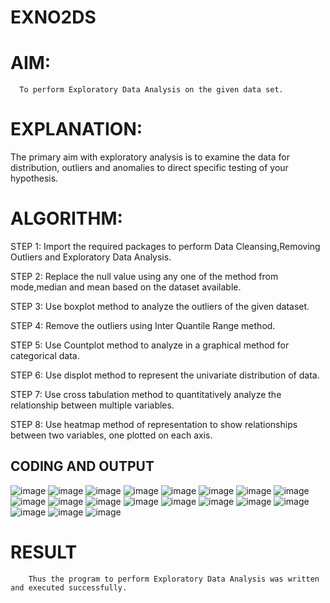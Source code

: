 # EXNO2DS
# AIM:
      To perform Exploratory Data Analysis on the given data set.
      
# EXPLANATION:
  The primary aim with exploratory analysis is to examine the data for distribution, outliers and anomalies to direct specific testing of your hypothesis.
  
# ALGORITHM:
STEP 1: Import the required packages to perform Data Cleansing,Removing Outliers and Exploratory Data Analysis.

STEP 2: Replace the null value using any one of the method from mode,median and mean based on the dataset available.

STEP 3: Use boxplot method to analyze the outliers of the given dataset.

STEP 4: Remove the outliers using Inter Quantile Range method.

STEP 5: Use Countplot method to analyze in a graphical method for categorical data.

STEP 6: Use displot method to represent the univariate distribution of data.

STEP 7: Use cross tabulation method to quantitatively analyze the relationship between multiple variables.

STEP 8: Use heatmap method of representation to show relationships between two variables, one plotted on each axis.

## CODING AND OUTPUT
![image](https://github.com/user-attachments/assets/6636ae22-bd95-431a-a6dc-073aaff1840e)
![image](https://github.com/user-attachments/assets/ff2baa20-0919-4e00-b869-dbd7f8272a93)
![image](https://github.com/user-attachments/assets/21f4c017-9221-4ec4-beed-2e5d257415dd)
![image](https://github.com/user-attachments/assets/9ccd720b-876c-4526-8b2e-7ee5f62f4d75)
![image](https://github.com/user-attachments/assets/4c97c6ed-1bb8-4ce4-bcb0-5acc7dc7e275)
![image](https://github.com/user-attachments/assets/716afe4b-440b-4ea5-b4dd-8ce5141e4a58)
![image](https://github.com/user-attachments/assets/d35a7c66-eff4-4f0a-ae66-e373419c0a5a)
![image](https://github.com/user-attachments/assets/eb0af3d6-f9d6-4c6f-a5bf-8b5b7d56d41c)
![image](https://github.com/user-attachments/assets/bafe48fc-0779-4a70-af2a-562bcf326b5c)
![image](https://github.com/user-attachments/assets/e92efd7f-0f4e-4963-8925-7993f4d21670)
![image](https://github.com/user-attachments/assets/cfe59eac-33d1-4d3e-8e1b-5c48e8c1e8c2)
![image](https://github.com/user-attachments/assets/3e3b7938-4d5f-4559-9a1e-1d4b9ada7535)
![image](https://github.com/user-attachments/assets/d01750a6-f4bf-4c84-9ca3-97220498f937)
![image](https://github.com/user-attachments/assets/e4607943-16eb-4877-97d3-8ba53b83345a)
![image](https://github.com/user-attachments/assets/11183992-b611-4086-8542-ef324c146571)
![image](https://github.com/user-attachments/assets/a37f694c-bbfa-43ba-9f8d-ccf2e043690d)
![image](https://github.com/user-attachments/assets/257ccf29-aec0-418e-821d-4902d166b7c7)
![image](https://github.com/user-attachments/assets/62bc6bde-9629-4fac-9f85-2255da8edf01)
![image](https://github.com/user-attachments/assets/2686d902-f497-4951-85a9-25a9d6d7b5e5)














# RESULT
        Thus the program to perform Exploratory Data Analysis was written and executed successfully.
